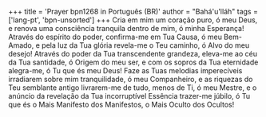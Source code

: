 +++
title = 'Prayer bpn1268 in Português (BR)'
author = "Bahá'u'lláh"
tags = ['lang-pt', 'bpn-unsorted']
+++
Cria em mim um coração puro, ó meu Deus, e renova uma consciência tranquila dentro de mim, ó minha Esperança! Através do espírito do poder, confirma-me em Tua Causa, ó meu Bem-Amado, e pela luz da Tua glória revela-me o Teu caminho, ó Alvo do meu desejo! Através do poder da Tua transcendente grandeza, eleva-me ao céu da Tua santidade, ó Origem do meu ser, e com os sopros da Tua eternidade alegra-me, ó Tu que és meu Deus! Faze as Tuas melodias imperecíveis irradiarem sobre mim tranquilidade, ó meu Companheiro, e as riquezas do Teu semblante antigo livrarem-me de tudo, menos de Ti, ó meu Mestre, e o anúncio da revelação da Tua incorruptível Essência trazer-me júbilo, ó Tu que és o Mais Manifesto dos Manifestos, o Mais Oculto dos Ocultos!
